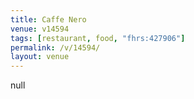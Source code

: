 ```yaml
---
title: Caffe Nero
venue: v14594
tags: [restaurant, food, "fhrs:427906"]
permalink: /v/14594/
layout: venue
---
```

null